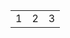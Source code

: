 <html>
  <head>
    
  </head>
  <body>
  <table>
    <tr>
      <td>1</td>
      <td>2</td>
      <td>3</td>
    </tr>
  </table>
  </body>
</html>
